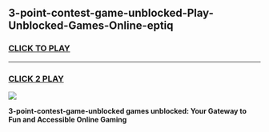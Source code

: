 
## 3-point-contest-game-unblocked-Play-Unblocked-Games-Online-eptiq
<h3>
<a href="https://premium76.site?title=3-point-contest-game-unblocked&ref=25A">CLICK TO PLAY</a></h3>
<hr>

<h3>
<a href="https://premium76.site?title=3-point-contest-game-unblocked&ref=25A">CLICK 2 PLAY</a>
  
</h3>

<a href="https://premium76.site?title=3-point-contest-game-unblocked&ref=25A"><img src="https://clearcache.store/games.png"></a>


**3-point-contest-game-unblocked games unblocked: Your Gateway to Fun and Accessible Online Gaming**
